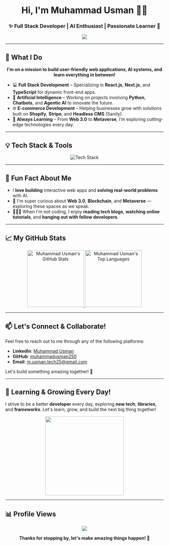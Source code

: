 <h1 align="center">Hi, I'm Muhammad Usman 👨‍💻</h1>
<h3 align="center">✨ Full Stack Developer | AI Enthusiast | Passionate Learner 🚀</h3>

<p align="center">
  <a href="https://github.com/muhammadusman250">
   <img src="https://readme-typing-svg.herokuapp.com?font=Fira+Code&weight=600&size=22&pause=1000&color=0e76a8&center=true&vCenter=true&width=600&lines=Building+Interactive+Web+Apps;React.js+%26+Next.js+Expert;TypeScript+%26+Python+Enthusiast;Passionate+about+E-Commerce+%26+AI+Solutions" />
  </a>
</p>

---

## 🎯 **What I Do**

<p align="center">
  <strong>I'm on a mission to build user-friendly web applications, AI systems, and learn everything in between!</strong>
</p>

- 💻 **Full Stack Development** – Specializing in **React.js**, **Next.js**, and **TypeScript** for dynamic front-end apps.
- 🤖 **Artificial Intelligence** – Working on projects involving **Python**, **Chatbots**, and **Agentic AI** to innovate the future.
- 🌐 **E-commerce Development** – Helping businesses grow with solutions built on **Shopify**, **Stripe**, and **Headless CMS** (Sanity).
- 🌱 **Always Learning** – From **Web 3.0** to **Metaverse**, I’m exploring cutting-edge technologies every day.

---

## 💡 **Tech Stack & Tools**

<p align="center">
  <img src="https://skillicons.dev/icons?i=html,css,js,ts,react,nextjs,tailwind,python,git,github,vercel,figma&perline=6" alt="Tech Stack" />
</p>

---

## 💬 **Fun Fact About Me**

- I **love building** interactive web apps and **solving real-world problems** with AI.
- 🚀 I'm super curious about **Web 3.0**, **Blockchain**, and **Metaverse** — exploring these spaces as we speak.
- 🧑‍🤝‍🧑 When I'm not coding, I enjoy **reading tech blogs**, **watching online tutorials**, and **hanging out with fellow developers**.

---

## 📈 **My GitHub Stats**

<p align="center">
  <a href="https://github.com/muhammadusman250">
    <img src="https://github-readme-stats.vercel.app/api?username=muhammadusman250&show_icons=true&count_private=true&theme=react&hide_border=true&bg_color=0D1117" alt="Muhammad Usman's GitHub Stats" height="180"/>
  </a>
  <a href="https://github.com/muhammadusman250">
    <img src="https://github-readme-stats.vercel.app/api/top-langs/?username=muhammadusman250&langs_count=8&count_private=true&layout=compact&theme=react&hide_border=true&bg_color=0D1117" alt="Muhammad Usman's Top Languages" height="180"/>
  </a>
</p>

---

## 📫 **Let's Connect & Collaborate!**

Feel free to reach out to me through any of the following platforms:

- **LinkedIn**: [Muhammad Usman](https://www.linkedin.com/in/muhammad-usman----)
- **GitHub**: [muhammadusman250](https://github.com/muhammadusman250)
- **Email**: [m.usman.tech25@gmail.com](mailto:m.usman.tech25@gmail.com)

Let's build something amazing together! 🚀

---

## 🧠 **Learning & Growing Every Day!**

I strive to be a better **developer** every day, exploring **new tech**, **libraries**, and **frameworks**. Let's learn, grow, and build the next big thing together!

<p align="center">
  <img src="https://media.giphy.com/media/qgQUggAC3Pfv687qPC/giphy.gif" width="250"/>
</p>

---

## 📊 **Profile Views**

<p align="center">
  <img src="https://komarev.com/ghpvc/?username=muhammadusman250&color=blueviolet" />
</p>

<p align="center">
  <strong>Thanks for stopping by, let's make amazing things happen! 🚀</strong>
</p>
